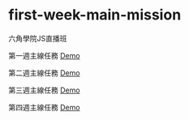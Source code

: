 # first-week-main-mission
六角學院JS直播班

第一週主線任務 [Demo](http://55kao.github.io/week_one.html)

第二週主線任務 [Demo](https://55kao.github.io/week_two.html)

第三週主線任務 [Demo](https://55kao.github.io/W3/index.html)

第四週主線任務 [Demo](https://55kao.github.io/W4/login.html)